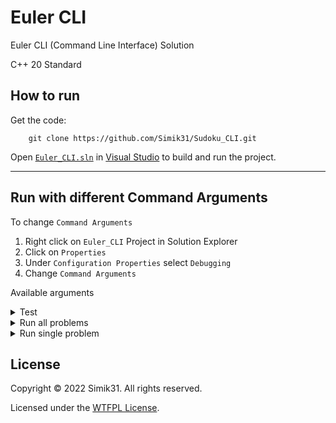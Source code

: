 # Euler CLI
Euler CLI (Command Line Interface) Solution

C++ 20 Standard

## How to run

Get the code:
```
    git clone https://github.com/Simik31/Sudoku_CLI.git
```

Open [`Euler_CLI.sln`](Euler_CLI.sln) in [Visual Studio](https://visualstudio.microsoft.com/ "Get Visual Studio") to build and run the project.

---

## Run with different Command Arguments

To change `Command Arguments`

 1. Right click on `Euler_CLI` Project in Solution Explorer
 2. Click on `Properties`
 3. Under `Configuration Properties` select `Debugging`
 4. Change `Command Arguments`

 Available arguments
 
 <details>
<summary>Test</summary>
Run tests on utils namespace

```
    test
    t
```

> ! No test implemented yet :/
    
</details>

<details>
<summary>Run all problems</summary>

```
    run --all
    run -a
    r --all
    r -a
```

</details>
   
<details>
<summary>Run single problem</summary>

```
    run --id ID
    r --id ID
```

> Run problem number ID (must be valid integer)
</details>

## License

Copyright &copy; 2022 Simik31. All rights reserved.

Licensed under the [WTFPL License](LICENSE.md).
